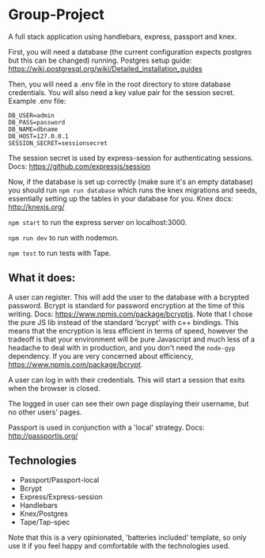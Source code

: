 # Group-Project

A full stack application using handlebars, express, passport and knex.

First, you will need a database (the current configuration expects postgres but this can be changed) running. Postgres setup guide: https://wiki.postgresql.org/wiki/Detailed_installation_guides

Then, you will need a .env file in the root directory to store database credentials. You will also need a key value pair for the session secret. Example .env file:
```
DB_USER=admin
DB_PASS=password
DB_NAME=dbname
DB_HOST=127.0.0.1
SESSION_SECRET=sessionsecret
```
The session secret is used by express-session for authenticating sessions. Docs: https://github.com/expressjs/session

Now, if the database is set up correctly (make sure it's an empty database) you should run ```npm run database``` which runs the knex migrations and seeds, essentially setting up the tables in your database for you. Knex docs: http://knexjs.org/

```npm start``` to run the express server on localhost:3000.

```npm run dev``` to run with nodemon.

```npm test``` to run tests with Tape.

## What it does:

A user can register. This will add the user to the database with a bcrypted password. Bcrypt is standard for password encryption at the time of this writing. Docs: https://www.npmjs.com/package/bcryptjs. Note that I chose the pure JS lib instead of the standard 'bcrypt' with c++ bindings. This means that the encryption is less efficient in terms of speed, however the tradeoff is that your environment will be pure Javascript and much less of a headache to deal with in production, and you don't need the ```node-gyp``` dependency. If you are very concerned about efficiency, https://www.npmjs.com/package/bcrypt.

A user can log in with their credentials. This will start a session that exits when the browser is closed.

The logged in user can see their own page displaying their username, but no other users' pages.

Passport is used in conjunction with a 'local' strategy. Docs: http://passportjs.org/

## Technologies

- Passport/Passport-local
- Bcrypt
- Express/Express-session
- Handlebars
- Knex/Postgres
- Tape/Tap-spec

Note that this is a very opinionated, 'batteries included' template, so only use it if you feel happy and comfortable with the technologies used.



